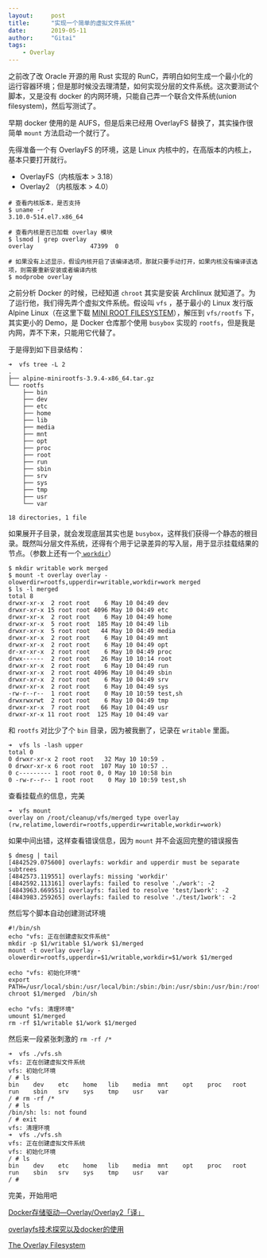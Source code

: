 ```yaml
---
layout:     post
title:      "实现一个简单的虚拟文件系统"
date:       2019-05-11
author:     "Gitai"
tags:
    - Overlay
---
```


之前改了改 Oracle 开源的用 Rust 实现的 RunC，弄明白如何生成一个最小化的运行容器环境；但是那时候没去理清楚，如何实现分层的文件系统。这次要测试个脚本，又是没有 docker 的内网环境，只能自己弄一个联合文件系统(union filesystem)，然后写测试了。

<!-- more -->

早期 docker 使用的是 AUFS，但是后来已经用 OverlayFS 替换了，其实操作很简单 `mount` 方法启动一个就行了。

先得准备一个有 OverlayFS 的环境，这是 Linux 内核中的，在高版本的内核上，基本只要打开就行。

* OverlayFS（内核版本 > 3.18）
* Overlay2 （内核版本 > 4.0）

```shell
# 查看内核版本，是否支持
$ uname -r
3.10.0-514.el7.x86_64

# 查看内核是否已加载 overlay 模块 
$ lsmod | grep overlay
overlay                47399  0

# 如果没有上述显示，假设内核开启了该编译选项，那就只要手动打开，如果内核没有编译该选项，则需要重新安装或者编译内核
$ modprobe overlay
```

之前分析 Docker 的时候，已经知道 `chroot` 其实是安装 Archlinux 就知道了。为了运行他，我们得先弄个虚拟文件系统。假设叫 `vfs` ，基于最小的 Linux 发行版 Alpine Linux（在这里下载 [MINI ROOT FILESYSTEM](https://www.alpinelinux.org/downloads/)），解压到 `vfs/rootfs` 下，其实更小的 Demo，是 Docker 仓库那个使用 `busybox` 实现的 `rootfs`，但是我是内网，弄不下来，只能用它代替了。

于是得到如下目录结构：

```shell
➜  vfs tree -L 2
.
├── alpine-minirootfs-3.9.4-x86_64.tar.gz
└── rootfs
    ├── bin
    ├── dev
    ├── etc
    ├── home
    ├── lib
    ├── media
    ├── mnt
    ├── opt
    ├── proc
    ├── root
    ├── run
    ├── sbin
    ├── srv
    ├── sys
    ├── tmp
    ├── usr
    └── var

18 directories, 1 file
```

如果展开子目录，就会发现底层其实也是 `busybox`，这样我们获得一个静态的根目录。既然叫分层文件系统，还得有个用于记录差异的写入层，用于显示挂载结果的节点。（参数上还有一个[ `workdir`](https://unix.stackexchange.com/questions/324515/linux-filesystem-overlay-what-is-workdir-used-for-overlayfs)）

```shell
$ mkdir writable work merged
$ mount -t overlay overlay -olowerdir=rootfs,upperdir=writable,workdir=work merged
$ ls -l merged
total 8
drwxr-xr-x  2 root root    6 May 10 04:49 dev
drwxr-xr-x 15 root root 4096 May 10 04:49 etc
drwxr-xr-x  2 root root    6 May 10 04:49 home
drwxr-xr-x  5 root root  185 May 10 04:49 lib
drwxr-xr-x  5 root root   44 May 10 04:49 media
drwxr-xr-x  2 root root    6 May 10 04:49 mnt
drwxr-xr-x  2 root root    6 May 10 04:49 opt
dr-xr-xr-x  2 root root    6 May 10 04:49 proc
drwx------  2 root root   26 May 10 10:14 root
drwxr-xr-x  2 root root    6 May 10 04:49 run
drwxr-xr-x  2 root root 4096 May 10 04:49 sbin
drwxr-xr-x  2 root root    6 May 10 04:49 srv
drwxr-xr-x  2 root root    6 May 10 04:49 sys
-rw-r--r--  1 root root    0 May 10 10:59 test,sh
drwxrwxrwt  2 root root    6 May 10 04:49 tmp
drwxr-xr-x  7 root root   66 May 10 04:49 usr
drwxr-xr-x 11 root root  125 May 10 04:49 var
```

和 `rootfs` 对比少了个 `bin` 目录，因为被我删了，记录在 `writable` 里面。

```shell
➜  vfs ls -lash upper
total 0
0 drwxr-xr-x 2 root root   32 May 10 10:59 .
0 drwxr-xr-x 6 root root  107 May 10 10:57 ..
0 c--------- 1 root root 0, 0 May 10 10:58 bin
0 -rw-r--r-- 1 root root    0 May 10 10:59 test,sh
```

查看挂载点的信息，完美

```shell
➜  vfs mount
overlay on /root/cleanup/vfs/merged type overlay (rw,relatime,lowerdir=rootfs,upperdir=writable,workdir=work)
```

如果中间出错，这样查看错误信息，因为 `mount` 并不会返回完整的错误报告

```shell
$ dmesg | tail
[4842529.075600] overlayfs: workdir and upperdir must be separate subtrees
[4842573.119551] overlayfs: missing 'workdir'
[4842592.113161] overlayfs: failed to resolve './work': -2
[4843963.669551] overlayfs: failed to resolve 'test/1work': -2
[4843983.259265] overlayfs: failed to resolve './test/1work': -2
```

然后写个脚本自动创建测试环境

```shell
#!/bin/sh
echo "vfs: 正在创建虚拟文件系统"
mkdir -p $1/writable $1/work $1/merged
mount -t overlay overlay -olowerdir=rootfs,upperdir=$1/writable,workdir=$1/work $1/merged

echo "vfs: 初始化环境"
export PATH=/usr/local/sbin:/usr/local/bin:/sbin:/bin:/usr/sbin:/usr/bin:/root/bin
chroot $1/merged  /bin/sh

echo "vfs: 清理环境"
umount $1/merged
rm -rf $1/writable $1/work $1/merged
```

然后来一段紧张刺激的 `rm -rf /*`

```shell
➜  vfs ./vfs.sh
vfs: 正在创建虚拟文件系统
vfs: 初始化环境
/ # ls
bin    dev    etc    home   lib    media  mnt    opt    proc   root   run    sbin   srv    sys    tmp    usr    var
/ # rm -rf /*
/ # ls
/bin/sh: ls: not found
/ # exit
vfs: 清理环境
➜  vfs ./vfs.sh
vfs: 正在创建虚拟文件系统
vfs: 初始化环境
/ # ls
bin    dev    etc    home   lib    media  mnt    opt    proc   root   run    sbin   srv    sys    tmp    usr    var
/ #
```

完美，开始用吧

[Docker存储驱动—Overlay/Overlay2「译」](https://arkingc.github.io/2017/05/05/2017-05-05-docker-filesystem-overlay/)

[overlayfs技术探究以及docker的使用](https://www.jianshu.com/p/959e8e3da4b2)

[The Overlay Filesystem](https://windsock.io/the-overlay-filesystem/)